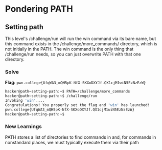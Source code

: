 # Pondering PATH

## Setting path
This level's /challenge/run will run the win command via its bare name, but this command exists in the /challenge/more_commands/ directory, which is not initially in the PATH. The win command is the only thing that /challenge/run needs, so you can just overwrite PATH with that one directory. 

### Solve
**Flag:** `pwn.college{UfqWA3_mQH5pK-NfX-SKXoDXYJf.QX1cjM1wiN5EzNzEzW}`

```bash
hacker@path~setting-path:~$ PATH=/challenge/more_commands
hacker@path~setting-path:~$ /challenge/run
Invoking 'win'....
Congratulations! You properly set the flag and 'win' has launched!
pwn.college{UfqWA3_mQH5pK-NfX-SKXoDXYJf.QX1cjM1wiN5EzNzEzW}
hacker@path~setting-path:~$ 
```
### New Learnings
PATH stores a list of directories to find commands in and, for commands in nonstandard places, we must typically execute them via their path

